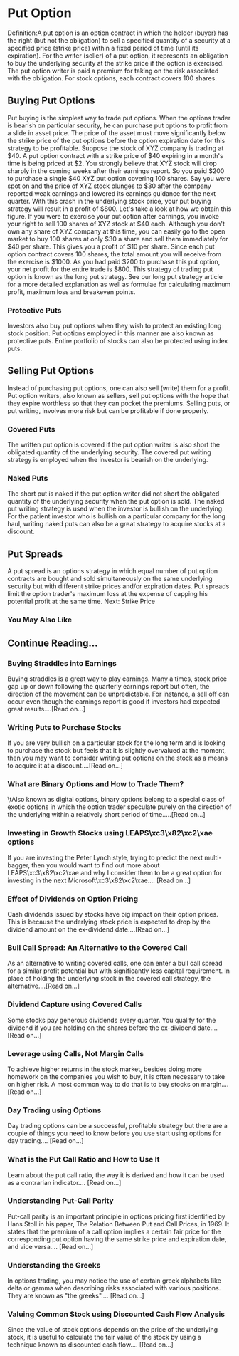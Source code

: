 # Put Option
Definition:A put option is an option contract in which the holder (buyer) has the right (but not the obligation) to sell a specified quantity of a security at a specified price (strike        price) within a fixed period of time (until its expiration).
For the writer (seller) of a put option, it represents an obligation to buy the         underlying security at the strike price if the option is exercised. The put option writer is paid a premium for taking on the risk associated with the obligation.
For stock options, each contract covers 100 shares.

## Buying Put Options
Put buying is the simplest way to trade put options. When the options trader is bearish on particular security, he can purchase put options to profit from a slide in asset price. The price of the asset must move significantly below the strike price of the put options before the option expiration date for this strategy to be profitable. 
Suppose the stock of XYZ company is trading at $40. A put option contract with a strike price of $40 expiring in a month's time is being priced at $2. You strongly believe that XYZ stock will drop sharply in the coming weeks after their earnings report. So you paid $200 to purchase a single $40 XYZ put option covering 100 shares.
Say you were spot on and the price of XYZ stock plunges to $30 after the company reported weak earnings and lowered its earnings guidance for the next quarter. With this crash in the underlying stock price, your put buying strategy will result in a profit of $800.
Let's take a look at how we obtain this figure.
If you were to exercise your put option after earnings, you invoke your right to sell 100 shares of XYZ stock at $40 each. Although you don't own any share of XYZ company at this time, you can easily go to the open market to buy 100 shares at only $30 a share and sell them immediately for $40 per share. This gives you a profit of $10 per share. Since each put option contract covers 100 shares, the total amount you will receive from the exercise is $1000. As you had paid $200 to purchase this put option, your net profit for the entire trade is $800.
This strategy of trading put option is known as the long put strategy. See our long put strategy article for a more detailed explanation as well as formulae for calculating maximum profit, maximum loss and breakeven points.

### Protective Puts
Investors also buy put options when they wish to protect an existing long stock position. Put options employed in this manner are also known as protective puts. Entire portfolio of stocks can also be protected using index puts.

## Selling Put Options
Instead of purchasing put options, one can also sell (write) them for a profit. Put option writers, also known as sellers, sell put options with the hope that they expire worthless so that they can pocket the premiums. Selling puts, or put writing, involves more risk but can be profitable if done properly.

### Covered Puts
The written put option is covered if the put option writer is also short the obligated quantity of the underlying security. The covered put writing strategy is employed when the investor is bearish on the underlying.

### Naked Puts
The short put is naked if the put option writer did not short the obligated quantity of the underlying security when the put option is sold. The naked put writing strategy is used when the investor is bullish on the underlying.
For the patient investor who is bullish on a particular company for the long haul, writing naked puts can also be a great strategy to acquire stocks at a discount.

## Put Spreads
A put spread is an options strategy in which equal number of put option contracts are bought and sold simultaneously on the same underlying security but with different strike prices and/or expiration dates. Put spreads limit the option trader's maximum loss at the expense of capping his potential profit at the same time.
Next: Strike Price 

### You May Also Like

## Continue Reading...

### Buying Straddles into Earnings
Buying straddles is a great way to play earnings.        Many a times, stock price gap up or down following the quarterly earnings report        but often, the direction of the movement can be unpredictable. For instance, a sell        off can occur even though the earnings report is good if investors had expected        great results....[Read on...]

### Writing Puts to Purchase Stocks
If you are very bullish on a particular stock for the long term and is looking to        purchase the stock but feels that it is slightly overvalued at the moment, then        you may want to consider writing put options on the        stock as a means to acquire it at a discount....[Read on...]

### What are Binary Options and How to Trade Them?
\tAlso known as digital options, binary options belong to a special class of exotic options in which the option trader speculate purely on the direction of the underlying within a relatively short period of time.....[Read on...]

### Investing in Growth Stocks using LEAPS\xc3\x82\xc2\xae options
If you are investing the Peter Lynch style, trying to predict the next multi-bagger,    then you would want to find out more about LEAPS\xc3\x82\xc2\xae and why I consider them to be a great option for investing in the next Microsoft\xc3\x82\xc2\xae....        [Read on...]

### Effect of Dividends on Option Pricing
Cash dividends issued by stocks have big impact on their option prices. This is    because the underlying stock price is expected to drop by the dividend amount on the ex-dividend date....[Read on...]

### Bull Call Spread: An Alternative to the Covered Call
As an alternative to writing covered calls, one can enter a bull call spread for    a similar profit potential but with significantly less capital requirement. In    place of holding the underlying stock in the covered call strategy, the alternative....[Read on...]

### Dividend Capture using Covered Calls
Some stocks pay generous dividends every quarter. You qualify for the dividend if        you are holding on the shares before the ex-dividend date....[Read on...]

### Leverage using Calls, Not Margin Calls
To achieve higher returns in the stock market, besides doing more homework on the        companies you wish to buy, it is often necessary to        take on higher risk. A most common way to do that is to buy stocks on margin....[Read on...]

### Day Trading using Options
Day trading options can be a successful, profitable strategy but there are a couple of things you need to know before you use start using options for day trading.... [Read on...]

### What is the Put Call Ratio and How to Use It
Learn about the put call ratio, the way it is derived and how it can be used as a contrarian indicator.... [Read on...]

### Understanding Put-Call Parity
Put-call parity is an important principle in options pricing first identified by Hans Stoll in his paper, The Relation Between Put and Call Prices, in 1969. It states that the premium of a call option implies a certain fair price for the corresponding put option having the same strike price and expiration date, and vice versa.... [Read on...]

### Understanding the Greeks
In options trading, you may notice the use of certain greek alphabets like delta        or gamma when describing risks associated with various positions. They are known as "the greeks".... [Read on...]

### Valuing Common Stock using Discounted Cash Flow    Analysis
Since the value of stock options depends on the price of the underlying stock, it        is useful to calculate the fair value of the stock by using a technique known as        discounted cash flow....        [Read on...]
